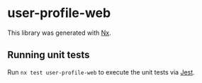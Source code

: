 # user-profile-web

This library was generated with [Nx](https://nx.dev).

## Running unit tests

Run `nx test user-profile-web` to execute the unit tests via [Jest](https://jestjs.io).
